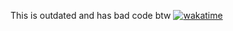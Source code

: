 This is outdated and has bad code btw
[![wakatime](https://wakatime.com/badge/user/60e63d48-1988-457d-88bb-ae6e32116e94/project/e4e23ca0-ff6e-464a-9fe2-6b473a0c0e73.svg)](https://wakatime.com/badge/user/60e63d48-1988-457d-88bb-ae6e32116e94/project/e4e23ca0-ff6e-464a-9fe2-6b473a0c0e73)
